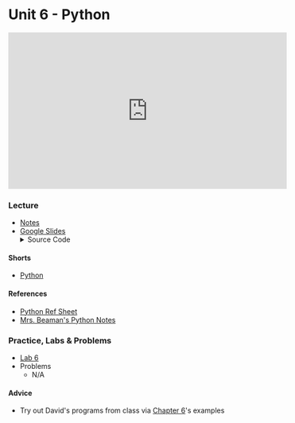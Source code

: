 # Unit 6 - Python

<iframe width="560" height="315" src="https://www.youtube.com/embed/ky-24RvI57s" title="YouTube video player" frameborder="0" allow="accelerometer; autoplay; clipboard-write; encrypted-media; gyroscope; picture-in-picture; web-share" allowfullscreen></iframe>

### Lecture
<ul>
  <li><a href="https://cs50.harvard.edu/ap/2023/curriculum/x/notes/6/">Notes</a></li>
  <li><a href="https://docs.google.com/presentation/d/1xn8FXxuwsahtTN_EhVDprDQIyMIkoJNA3a6lXXSo2CE/edit?usp=sharing">Google Slides</a></li>

  <details><summary>Source Code</summary>
    <ul>
      <li><a href="https://cdn.cs50.net/2021/fall/lectures/6/src6/">Index</a></li>
      <li><a href="https://cdn.cs50.net/2021/fall/lectures/6/src6.pdf">PDF</a></li>
      <li><a href="https://cdn.cs50.net/2021/fall/lectures/6/src6.zip">Zip</a></li>
    </ul>
  </details>  
</ul>

#### Shorts
  - [Python](https://www.youtube.com/watch?v=mgBpcQRDtl0)

#### References
  <ul>
    <li><a href="\apcsp\assets\pdfs\python.pdf">Python Ref Sheet</a></li>
    <li><a href="\apcsp\assets\pdfs\python-notes.pdf">Mrs. Beaman's Python Notes</a></li>
  </ul>

### Practice, Labs & Problems
- [Lab 6](https://cs50.harvard.edu/ap/2023/curriculum/x/labs/6/)
- Problems
  - N/A

#### Advice
- Try out David's programs from class via [Chapter 6](https://cdn.cs50.net/2021/fall/lectures/6/src6.pdf)'s examples
